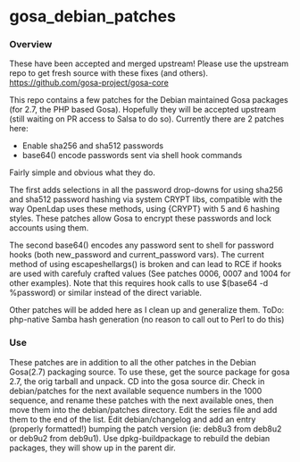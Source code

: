 # gosa_debian_patches
### Overview
These have been accepted and merged upstream! Please use the upstream repo to get fresh source with these fixes (and others).
https://github.com/gosa-project/gosa-core

This repo contains a few patches for the Debian maintained Gosa packages (for 2.7, the PHP based Gosa). Hopefully they will be accepted upstream (still waiting on PR access to Salsa to do so). Currently there are 2 patches here:

* Enable sha256 and sha512 passwords
* base64() encode passwords sent via shell hook commands

Fairly simple and obvious what they do.

The first adds selections in all the password drop-downs for using sha256 and sha512 password hashing via system CRYPT libs, compatible with the way OpenLdap uses these methods, using {CRYPT} with $5$ and $6$ hashing styles. These patches allow Gosa to encrypt these passwords and lock accounts using them.

The second base64() encodes any password sent to shell for password hooks (both new_password and current_password vars). The current method of using escapeshellargs() is broken and can lead to RCE if hooks are used with carefuly crafted values (See patches 0006, 0007 and 1004 for other examples). Note that this requires hook calls to use $(base64 -d %password) or similar instead of the direct variable.

Other patches will be added here as I clean up and generalize them.
ToDo: php-native Samba hash generation (no reason to call out to Perl to do this)

### Use

These patches are in addition to all the other patches in the Debian Gosa(2.7) packaging source. To use these, get the source package for gosa 2.7, the orig tarball and unpack. CD into the gosa source dir. Check in debian/patches for the next available sequence numbers in the 1000 sequence, and rename these patches with the next available ones, then move them into the debian/patches directory. Edit the series file and add them to the end of the list. Edit debian/changelog and add an entry (properly formatted!) bumping the patch version (ie: deb8u3 from deb8u2 or deb9u2 from deb9u1). Use dpkg-buildpackage to rebuild the debian packages, they will show up in the parent dir.
